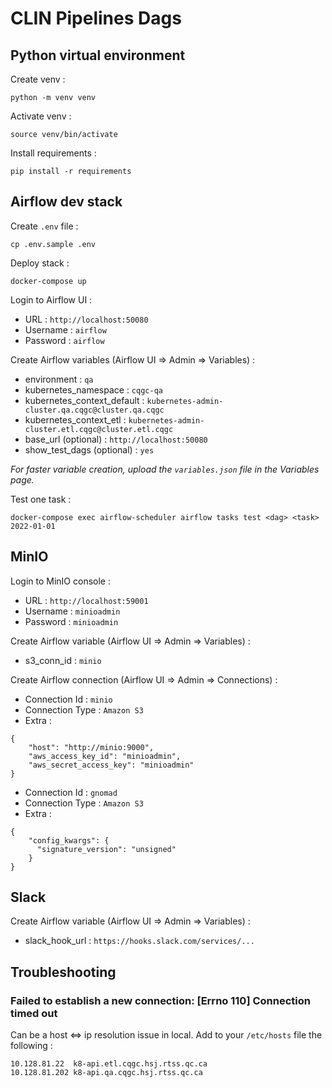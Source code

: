 # CLIN Pipelines Dags

## Python virtual environment

Create venv :

```
python -m venv venv
```

Activate venv :

```
source venv/bin/activate
```

Install requirements :

```
pip install -r requirements
```

## Airflow dev stack

Create `.env` file :

```
cp .env.sample .env
```

Deploy stack :

```
docker-compose up
```

Login to Airflow UI :

- URL : `http://localhost:50080`
- Username : `airflow`
- Password : `airflow`

Create Airflow variables (Airflow UI => Admin => Variables) :

- environment : `qa`
- kubernetes_namespace : `cqgc-qa`
- kubernetes_context_default : `kubernetes-admin-cluster.qa.cqgc@cluster.qa.cqgc`
- kubernetes_context_etl : `kubernetes-admin-cluster.etl.cqgc@cluster.etl.cqgc`
- base_url (optional) : `http://localhost:50080`
- show_test_dags (optional) : `yes`

_For faster variable creation, upload the `variables.json` file in the Variables page._

Test one task :

```
docker-compose exec airflow-scheduler airflow tasks test <dag> <task> 2022-01-01
```

## MinIO

Login to MinIO console :

- URL : `http://localhost:59001`
- Username : `minioadmin`
- Password : `minioadmin`

Create Airflow variable (Airflow UI => Admin => Variables) :

- s3_conn_id : `minio`

Create Airflow connection (Airflow UI => Admin => Connections) :

- Connection Id : `minio`
- Connection Type : `Amazon S3`
- Extra :

```
{
    "host": "http://minio:9000",
    "aws_access_key_id": "minioadmin",
    "aws_secret_access_key": "minioadmin"
}
```

- Connection Id : `gnomad`
- Connection Type : `Amazon S3`
- Extra :

```
{
    "config_kwargs": {
      "signature_version": "unsigned"
    }
}
```

## Slack

Create Airflow variable (Airflow UI => Admin => Variables) :

- slack_hook_url : `https://hooks.slack.com/services/...`

## Troubleshooting

### Failed to establish a new connection: [Errno 110] Connection timed out

Can be a host <=> ip resolution issue in local. Add to your `/etc/hosts` file the following :

```
10.128.81.22  k8-api.etl.cqgc.hsj.rtss.qc.ca
10.128.81.202 k8-api.qa.cqgc.hsj.rtss.qc.ca
```
